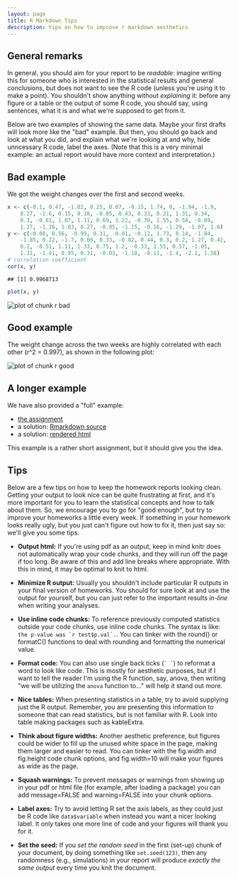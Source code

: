 ```yaml
---
layout: page
title: R Markdown Tips
description: tips on how to improve r markdown aesthetics
---
```




## General remarks

In general, you should aim for your report to be *readable*:
imagine writing this for someone who is interested in the statistical results and general conclusions,
but does not want to see the R code (unless you're using it to make a point).
You shouldn't show anything without *explaining* it:
before any figure or a table or the output of some R code,
you should say, using sentences, what it is and what we're supposed to get from it.

Below are two examples of showing the same data.
Maybe your first drafts will look more like the "bad" example.
But then, you should go back and look at what you did,
and explain what we're looking at and why, hide unncessary R code,
label the axes.
(Note that this is a very minimal example:
an actual report would have more context and interpretation.)

## Bad example

We got the weight changes over the first and second weeks.

```r
x <- c(-0.1, 0.47, -1.02, 0.25, 0.07, -0.15, 1.74, 0, -1.94, -1.9, 
    0.27, -1.6, 0.15, 0.18, -0.85, 0.43, 0.33, 0.21, 1.31, 0.34, 
    0.3, -0.61, 1.07, 1.11, 0.69, 1.22, -0.39, 1.55, 0.58, -0.89, 
    1.27, -1.26, 1.03, 0.27, -0.05, -1.15, -0.16, -1.29, -1.97, 1.6)
y <- c(-0.08, 0.56, -0.99, 0.31, -0.01, -0.12, 1.73, 0.14, -1.84, 
    -1.85, 0.22, -1.7, 0.08, 0.33, -0.82, 0.44, 0.3, 0.2, 1.27, 0.42, 
    0.2, -0.51, 1.11, 1.33, 0.75, 1.2, -0.33, 1.55, 0.57, -1.05, 
    1.31, -1.41, 0.95, 0.31, -0.03, -1.18, -0.11, -1.4, -2.1, 1.58)
# correlation coefficient
cor(x, y)
```

```
## [1] 0.9968713
```

```r
plot(x, y)
```

<img src="figure/rmarkdown_tips/r bad-1.png" title="plot of chunk r bad" alt="plot of chunk r bad" style="display: block; margin: auto;" />

## Good example



The weight change across the two weeks are highly correlated with each other
(r^2 = 0.997), as shown in the following plot:

<img src="figure/rmarkdown_tips/r good-1.png" title="plot of chunk r good" alt="plot of chunk r good" style="display: block; margin: auto;" />

## A longer example

We have also provided a "full" example:

- [the assignment](../CLASS_MATERIALS/Homeworks/HW_Example.html)
- a solution: [Rmarkdown source](../CLASS_MATERIALS/Homeworks/HW_Example_solution.Rmd)
- a solution: [rendered html](../CLASS_MATERIALS/Homeworks/HW_Example_solution.html)

This example is a rather short assignment,
but it should give you the idea.

## Tips

Below are a few tips on how to keep the homework reports looking clean.
Getting your output to look nice can be quite frustrating at first,
and it's more important for you to learn the statistical concepts and how to talk about them.
So, we encourage you to go for "good enough", but try to improve your homeworks a little
every week. If something in your homework looks really ugly,
but you just can't figure out how to fix it, then just say so:
we'll give you some tips.

* **Output html:** If you're using pdf as an output, keep in mind knitr does not automatically wrap your code chunks, and they will run off the page if too long. Be aware of this and add line breaks where appropriate. With this in mind, it may be optimal to knit to html.

* **Minimize R output:** Usually you shouldn't include particular R outputs in your final version of homeworks. You should for sure look at and use the output for yourself, but you can just refer to the important results *in-line* when writing your analyses. 

* **Use inline code chunks:** To reference previously computed statistics outside your code chunks, use inline code chunks. The syntax is like: ``the p-value was `r test$p.val`.``. You can tinker with the round() or formatC() functions to deal with rounding and formatting the numerical value.

* **Format code:** You can also use single back ticks (`` ` ` ``) to reformat a word to look like code. This is mostly for aesthetic purposes, but if I want to tell the reader I'm using the R function, say, anova, then writing "we will be utilizing the `anova` function to..." will help it stand out more.

* **Nice tables:** When presenting statistics in a table, try to avoid supplying just the R output. Remember, you are presenting this information to someone that can read statistics, but is not familiar with R. Look into table making packages such as kableExtra.

* **Think about figure widths:** Another aesthetic preference, but figures could be wider to fill up the unused white space in the page, making them larger and easier to read. You can tinker with the fig.width and fig.height code chunk options, and fig.width=10 will make your figures as wide as the page.

* **Squash warnings:** To prevent messages or warnings from showing up in your pdf or html file (for example, after loading a package) you can add message=FALSE and warning=FALSE into your chunk options.

* **Label axes:** Try to avoid letting R set the axis labels, as they could just be R code like `data$variable` when instead you want a nicer looking label.
    It only takes one more line of code and your figures will thank you for it.

* **Set the seed:** If you *set the random seed* in the first (set-up) chunk of your document, by doing something like `set.seed(123)`,
    then any randomness (e.g., simulations) in your report will produce *exactly the same output* every time you knit the document.
